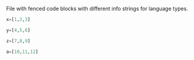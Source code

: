 File with fenced code blocks with different info strings for language types.

```python
x=[1,2,3]
```

```py
y=[4,5,6]
```

```Python
z=[7,8,9]
```

```python startline=3 $%@#$
a=[10,11,12]
```